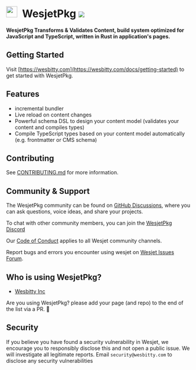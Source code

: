 # <img src="https://i.ibb.co/dMH4HS8/wesjet.png" height="30" />&nbsp;&nbsp;WesjetPkg [![](https://badgen.net/npm/v/wesjet)](https://www.npmjs.com/wesjet/packages)

**WesjetPkg Transforms & Validates Content, build system optimized for JavaScript and TypeScript, written in Rust in application's pages.**

## Getting Started
Visit [https://wesbitty.com](https://wesbitty.com/docs/getting-started) to get started with WesjetPkg.

## Features
- incremental bundler 
- Live reload on content changes
- Powerful schema DSL to design your content model (validates your content and compiles types)
- Compile TypeScript types based on your content model automatically (e.g. frontmatter or CMS schema)

## Contributing
See [CONTRIBUTING.md](./CONTRIBUTING.md) for more information.

## Community & Support
The WesjetPkg community can be found on [GitHub Discussions](https://github.com/wesbitty/wesjetpkg/discussions), where you can ask questions, voice ideas, and share your projects.

To chat with other community members, you can join the [WesjetPkg Discord](https://discord.com)

Our [Code of Conduct](https://github.com/wesbitty/wesjetpkg/master/blob/code_of_conduct.md) applies to all Wesjet community channels.

Report bugs and errors you encounter using wesjet on [Wesjet Issues Forum](https://github.com/wesbitty/wesjetpkg/issues).


## Who is using WesjetPkg?

- [Wesbitty Inc](https://wesbitty.com)

Are you using WesjetPkg? please add your page (and repo) to the end of the list via a PR. 🙏

## Security
If you believe you have found a security vulnerability in Wesjet, we encourage you to responsibly disclose this and not open a public issue. We will investigate all legitimate reports. Email `security@wesbitty.com` to disclose any security vulnerabilities
